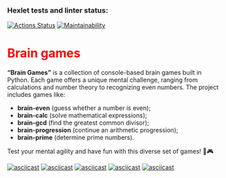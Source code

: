 ### Hexlet tests and linter status:
[![Actions Status](https://github.com/Vladimirshkarin/python-project-49/actions/workflows/hexlet-check.yml/badge.svg)](https://github.com/Vladimirshkarin/python-project-49/actions)
[![Maintainability](https://api.codeclimate.com/v1/badges/2bb5b23839f92b27c2e1/maintainability)](https://codeclimate.com/github/Vladimirshkarin/python-project-49/maintainability)

<h1 style="color:red">Brain games</h1>

**“Brain Games”** is a collection of console-based brain games built in Python. Each game offers a unique mental challenge, ranging from calculations and number theory to recognizing even numbers. The project includes games like:
- **brain-even** (guess whether a number is even);
- **brain-calc** (solve mathematical expressions);
- **brain-gcd** (find the greatest common divisor);
- **brain-progression** (continue an arithmetic progression);
- **brain-prime** (determine prime numbers).

Test your mental agility and have fun with this diverse set of games! 🧠🎮

[![asciicast](https://asciinema.org/a/vJBqceoKDbpGMzckYYBpFDW7y.svg)](https://asciinema.org/a/vJBqceoKDbpGMzckYYBpFDW7y)
[![asciicast](https://asciinema.org/a/sw7vxNNHFhV5PJZkmQrRhdyhV.svg)](https://asciinema.org/a/sw7vxNNHFhV5PJZkmQrRhdyhV)
[![asciicast](https://asciinema.org/a/pgjOLQjsHcMYeKRt8QiXGSTLl.svg)](https://asciinema.org/a/pgjOLQjsHcMYeKRt8QiXGSTLl)
[![asciicast](https://asciinema.org/a/D5dtGWPRP1ScCD2ttj6OEhg1Z.svg)](https://asciinema.org/a/D5dtGWPRP1ScCD2ttj6OEhg1Z)
[![asciicast](https://asciinema.org/a/fOrVYjR5xvH3idx6OAahZoQb7.svg)](https://asciinema.org/a/fOrVYjR5xvH3idx6OAahZoQb7)


